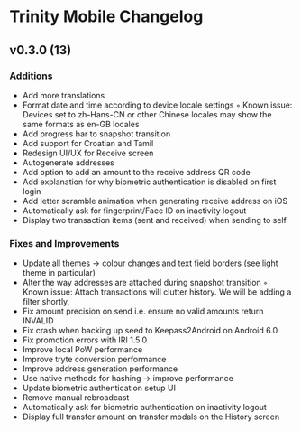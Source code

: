 # Trinity Mobile Changelog

## v0.3.0 (13)

### Additions
- 	Add more translations
- 	Format date and time according to device locale settings
    ◦	Known issue: Devices set to zh-Hans-CN or other Chinese locales may show the same formats as en-GB locales
- 	Add progress bar to snapshot transition
- 	Add support for Croatian and Tamil
- 	Redesign UI/UX for Receive screen
- 	Autogenerate addresses
- 	Add option to add an amount to the receive address QR code
- 	Add explanation for why biometric authentication is disabled on first login
- 	Add letter scramble animation when generating receive address on iOS
- 	Automatically ask for fingerprint/Face ID on inactivity logout
- 	Display two transaction items (sent and received) when sending to self

### Fixes and Improvements
- 	Update all themes -> colour changes and text field borders (see light theme in particular)
- 	Alter the way addresses are attached during snapshot transition
    ◦	Known issue: Attach transactions will clutter history. We will be adding a filter shortly.
- 	Fix amount precision on send i.e. ensure no valid amounts return INVALID
- 	Fix crash when backing up seed to Keepass2Android on Android 6.0
- 	Fix promotion errors with IRI 1.5.0
- 	Improve local PoW performance
- 	Improve tryte conversion performance
- 	Improve address generation performance
- 	Use native methods for hashing -> improve performance
- 	Update biometric authentication setup UI 
- 	Remove manual rebroadcast
- 	Automatically ask for biometric authentication on inactivity logout
- 	Display full transfer amount on transfer modals on the History screen
